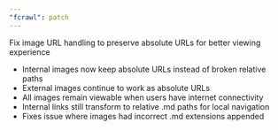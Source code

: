 ```yaml
---
"fcrawl": patch
---
```


Fix image URL handling to preserve absolute URLs for better viewing experience

- Internal images now keep absolute URLs instead of broken relative paths
- External images continue to work as absolute URLs  
- All images remain viewable when users have internet connectivity
- Internal links still transform to relative .md paths for local navigation
- Fixes issue where images had incorrect .md extensions appended